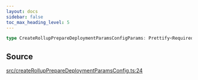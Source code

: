 ```yaml
---
layout: docs
sidebar: false
toc_max_heading_level: 5
---
```


```ts
type CreateRollupPrepareDeploymentParamsConfigParams: Prettify<RequiredParams & object & OptionalParams>;
```

## Source

[src/createRollupPrepareDeploymentParamsConfig.ts:24](https://github.com/OffchainLabs/arbitrum-orbit-sdk/blob/9d5595a042e42f7d6b9af10a84816c98ea30f330/src/createRollupPrepareDeploymentParamsConfig.ts#L24)
